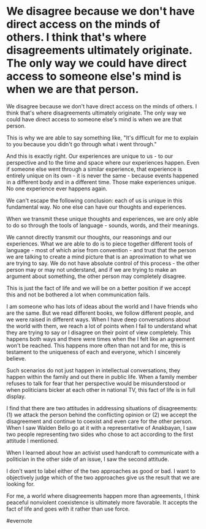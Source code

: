 # We disagree because we don't have direct access on the minds of others. I think that's where disagreements ultimately originate. The only way we could have direct access to someone else's mind is when we are that person.

We disagree because we don't have direct access on the minds of others. I think that's where disagreements ultimately originate. The only way we could have direct access to someone else's mind is when we are that person.

This is why we are able to say something like, "It's difficult for me to explain to you because you didn't go through what i went through."

And this is exactly right. Our experiences are unique to us - to our perspective and to the time and space where our experiences happen. Even if someone else went through a similar experience, that experience is entirely unique on its own - it is never the same - because events happened in a different body and in a different time. Those make experiences unique. No one experience ever happens again.

We can't escape the following conclusion: each of us is unique in this fundamental way. No one else can have our thoughts and experiences.

When we transmit these unique thoughts and experiences, we are only able to do so through the tools of language - sounds, words, and their meanings.

We cannot directly transmit our thoughts, our reasonings and our experiences. What we are able to do is to piece together different tools of language - most of which arise from convention - and trust that the person we are talking to create a mind picture that is an aproximation to what we are trying to say. We do not have absolute control of this process - the other person may or may not understand, and if we are trying to make an argument about something, the other person may completely disagree.

This is just the fact of life and we will be on a better position if we accept this and not be bothered a lot when communication fails.

I am someone who has lots of ideas about the world and I have friends who are the same. But we read different books, we follow different people, and we were raised in different ways. When I have deep conversations about the world with them, we reach a lot of points when I fail to understand what they are trying to say or I disagree on their point of view completely. This happens both ways and there were times when the I felt like an agreement won't be reached. This happens more often than not and for me, this is testament to the uniqueness of each and everyone, which I sincerely believe.

Such scenarios do not just happen in intellectual conversations, they happen within the family and out there in public life. When a family member refuses to talk for fear that her perspective would be misunderstood or when politicians bicker at each other in national TV, this fact of life is in full display.

I find that there are two attitudes in addressing situations of disagreements: (1) we attack the person behind the conflicting opinion or (2) we accept the disagreement and continue to coexist and even care for the other person. When I saw Walden Bello go at it with a representative of Anakbayan, I saw two people representing two sides who chose to act according to the first attitude I mentioned.

When I learned about how an activist used handcraft to communicate with a politician in the other side of an issue, I saw the second attitude.

I don't want to label either of the two approaches as good or bad. I want to objectively judge which of the two approaches give us the result that we are looking for.

For me, a world where disagreements happen more than agreements, I think peaceful nonviolent coexistence is ultimately more favorable. It accepts the fact of life and goes with it rather than use force.

\#evernote

